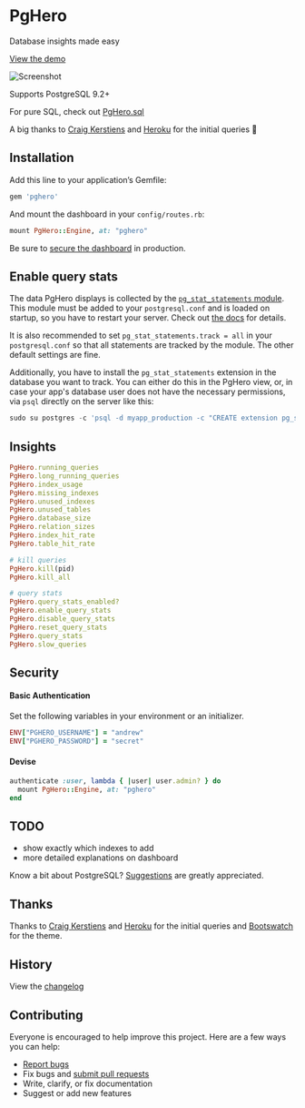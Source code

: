 # PgHero

Database insights made easy

[View the demo](https://pghero.herokuapp.com/)

![Screenshot](https://pghero.herokuapp.com/assets/screenshot-57d07895ddb050f8dd46b98e73ef1415.png)

Supports PostgreSQL 9.2+

For pure SQL, check out [PgHero.sql](https://github.com/ankane/pghero.sql)

A big thanks to [Craig Kerstiens](http://www.craigkerstiens.com/2013/01/10/more-on-postgres-performance/) and [Heroku](https://blog.heroku.com/archives/2013/5/10/more_insight_into_your_database_with_pgextras) for the initial queries :clap:

## Installation

Add this line to your application’s Gemfile:

```ruby
gem 'pghero'
```

And mount the dashboard in your `config/routes.rb`:

```ruby
mount PgHero::Engine, at: "pghero"
```

Be sure to [secure the dashboard](#security) in production.

## Enable query stats

The data PgHero displays is collected by the [`pg_stat_statements` module](http://www.postgresql.org/docs/9.3/static/pgstatstatements.html). This module must be added to your `postgresql.conf` and is loaded on startup, so you have to restart your server. Check out [the docs](http://www.postgresql.org/docs/9.3/static/pgstatstatements.html) for details.

It is also recommended to set `pg_stat_statements.track = all` in your `postgresql.conf` so that all statements are tracked by the module. The other default settings are fine.

Additionally, you have to install the `pg_stat_statements` extension in the database you want to track. You can either do this in the PgHero view, or, in case your app's database user does not have the necessary permissions, via `psql` directly on the server like this:

```sql
sudo su postgres -c 'psql -d myapp_production -c "CREATE extension pg_stat_statements;"'
```


## Insights

```ruby
PgHero.running_queries
PgHero.long_running_queries
PgHero.index_usage
PgHero.missing_indexes
PgHero.unused_indexes
PgHero.unused_tables
PgHero.database_size
PgHero.relation_sizes
PgHero.index_hit_rate
PgHero.table_hit_rate

# kill queries
PgHero.kill(pid)
PgHero.kill_all

# query stats
PgHero.query_stats_enabled?
PgHero.enable_query_stats
PgHero.disable_query_stats
PgHero.reset_query_stats
PgHero.query_stats
PgHero.slow_queries
```

## Security

#### Basic Authentication

Set the following variables in your environment or an initializer.

```ruby
ENV["PGHERO_USERNAME"] = "andrew"
ENV["PGHERO_PASSWORD"] = "secret"
```

#### Devise

```ruby
authenticate :user, lambda { |user| user.admin? } do
  mount PgHero::Engine, at: "pghero"
end
```

## TODO

- show exactly which indexes to add
- more detailed explanations on dashboard

Know a bit about PostgreSQL? [Suggestions](https://github.com/ankane/pghero/issues) are greatly appreciated.

## Thanks

Thanks to [Craig Kerstiens](http://www.craigkerstiens.com/2013/01/10/more-on-postgres-performance/) and [Heroku](https://blog.heroku.com/archives/2013/5/10/more_insight_into_your_database_with_pgextras) for the initial queries and [Bootswatch](https://github.com/thomaspark/bootswatch) for the theme.

## History

View the [changelog](https://github.com/ankane/pghero/blob/master/CHANGELOG.md)

## Contributing

Everyone is encouraged to help improve this project. Here are a few ways you can help:

- [Report bugs](https://github.com/ankane/pghero/issues)
- Fix bugs and [submit pull requests](https://github.com/ankane/pghero/pulls)
- Write, clarify, or fix documentation
- Suggest or add new features
